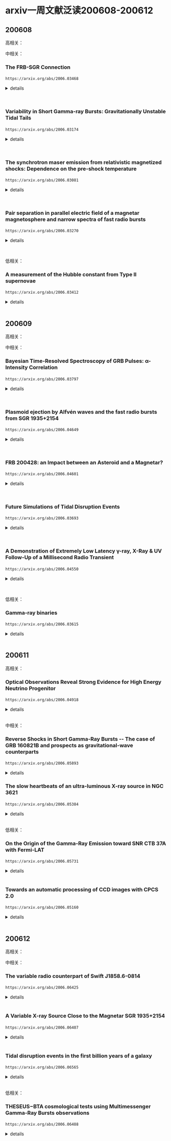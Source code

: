 # arxiv一周文献泛读200608-200612

## 200608

高相关：

中相关：

### The FRB-SGR Connection

`https://arxiv.org/abs/2006.03468`

<details>
<summary>details</summary>

Author: J. I. Katz

The discovery that the Galactic SGR 1935+2154 emitted FRB 200428 simultaneous with a gamma-ray flare demonstrated the common source and association of these phenomena. If FRB radio emission is the result of coherent curvature radiation, the net charge of the radiating "bunches" or waves may be estimated. A statistical argument indicates that the radiating bunches must have a Lorentz factor ⪆10. The observed radiation frequencies indicate that their phase velocity (pattern speed) corresponds to Lorentz factors ⪆100. Coulomb repulsion implies that the electrons making up these bunches may have yet larger Lorentz factors, limited by their incoherent curvature radiation. These electrons also Compton scatter in the soft gamma-ray field of the SGR. <font color=red>In FRB 200428 the power radiated coherently at radio frequencies exceeded that of Compton scattering, but in more luminous SGR outbursts Compton scattering dominates, precluding the acceleration of energetic electrons. This explains the absence of a FRB associated with the giant 27 December 2004 outburst of SGR 1806−20. SGR with luminosity ≳10^42 ergs/s do not emit FRB, while those of lesser luminosity can do so</font>.

- SGR 1935+2154 产生带有gamma-ray耀发的 FRB 200428 揭示了这几类现象的共同起源。
- 如果FRB射电辐射是相干曲率辐射(coherent curvature radiation)的结果，那么辐射“束(bunches)”或波中的净电量是可以估计的。
- 统计性的讨论表明辐射束的洛伦兹因子应该大于10，观测到的辐射频率表明他们的相速度相应的洛伦兹因子大于100。
- 库仑斥力意味着组成这些束的电子可能有更大的洛伦兹因子，但会受限于它们的非相干曲率辐射。这些电子在SGR的软伽玛射线区域也会受到（逆）康普顿散射。
- 在FRB 200428，射电波段相干辐射出的能量超过了由康普顿散射得到的能量，但在更亮的SGR爆发里，康普顿散射占主导，阻碍了高能电子的加速。
- 这解释了SGR 1806-20在2004年12月27日的一次强爆发没有发现成协的FRB。
- 光度超过$10^{42} erg/s$的SGR不会产生FRB，那些光度不那么强的则可以。

</details>

&emsp;

### Variability in Short Gamma-ray Bursts: Gravitationally Unstable Tidal Tails

`https://arxiv.org/abs/2006.03174`

<details>
<summary>details</summary>

Authors: Eric R. Coughlin, C. J. Nixon, Jennifer Barnes, Brian D. Metzger, R. Margutti
Comments: ApJ Accepted

Short gamma-ray bursts are thought to result from the mergers of two neutron stars or a neutron star and stellar mass black hole. The final stages of the merger are generally accompanied by the production of one or more tidal "tails" of ejecta, which fall back onto the remnant-disc system at late times. Using the results of a linear stability analysis, <font color=red>we show that if the material comprising these tails is modeled as adiabatic and the effective adiabatic index satisfies γ ≥ 5/3, then the tails are gravitationally unstable and collapse to form small-scale knots</font>. We analytically estimate the properties of these knots, including their spacing along the tidal tail and the total number produced, and their effect on the mass return rate to the merger remnant. We perform hydrodynamical simulations of the disruption of a polytropic (with the polytropic and adiabatic indices γ equal), γ=2 neutron star by a black hole, and find agreement between the predictions of the linear stability analysis and the distribution of knots that collapse out of the instability. <font color=red>The return of these knots to the black hole induces variability in the fallback rate, which can manifest as variability in the lightcurve of the GRB and -- depending on how rapidly the instability operates -- the prompt emission</font>. The late-time variability induced by the return of these knots is also consistent with the extended emission observed in some GRBs.

- 短暴一般认为是双中子星或中子星-黑洞并合产生的。在并合过程的结尾，抛射物通常会留下一个或多个抄袭“尾巴”(tidal tails)，这些物质会在晚些时候回落到并合残骸-吸积盘系统中。
- 通过线性稳定性分析(linear stability analysis)，显示如果这些尾巴中的物质是绝热的且有效绝热指数满足γ ≥ 5/3，那么这些尾巴就是引力不稳定的，并且会塌缩形成尺度小一些的结(knots)。随后进一步分析了这些knots的各种性质
- 做了中子星-黑洞并合的流体动力学模拟，发现线性稳定性分析的预测和由不稳定性产生的knots的分布是相符合的。
- 这些返回到黑洞的knots引起了回落率的变化，进一步反映为GRB的光变曲线的变化性以及瞬时辐射（取决于不稳定性有多块起作用）的变化上。另外，这些knots的回返产生的晚期变化也与在一些GRB中观测到的后延辐射(extended emission)吻合。
![fig2](./2006.03174_fig2.png)
![fig2note](./2006.03174_fig2note.png)

</details>

&emsp;

### The synchrotron maser emission from relativistic magnetized shocks: Dependence on the pre-shock temperature

`https://arxiv.org/abs/2006.03081`

<details>
<summary>details</summary>

Authors: Aliya-Nur Babul, Lorenzo Sironi

Electromagnetic precursor waves generated by the synchrotron maser instability at relativistic magnetized shocks have been recently invoked to explain the coherent radio emission of Fast Radio Bursts. By means of two-dimensional particle-in-cell simulations, <font color=red>we explore the properties of the precursor waves in relativistic electron-positron perpendicular shocks as a function of the pre-shock magnetization $\sigma ≳ 1$ (i.e., the ratio of incoming Poynting flux to particle energy flux) and thermal spread $\Delta \gamma ≡ kT/mc^2 = 10^{-5} - 10^{-1}$</font>. We measure the fraction $f_\xi$ of total incoming energy that is converted into precursor waves, as computed in the post-shock frame. At fixed magnetization, we find that $f_\xi$ is nearly independent of temperature as long as $\Delta \gamma ≲ 10^{-1.5}$ (with only a modest decrease of a factor of three from $\Delta \gamma = 10^{-5}$ to $\Delta \gamma = 10^{-1.5}$), but it drops by nearly two orders of magnitude for $\Delta \gamma ≳ 10^{-1}$. At fixed temperature, the scaling with magnetization $f_\xi \sim 10^{-3} \sigma^{-1}$ is consistent with our earlier one-dimensional results. For our reference $\sigma = 1$, the power spectrum of precursor waves is relatively broad (fractional width ∼1−3) for cold temperatures, whereas it shows pronounced line-like features with fractional width ∼ 0.2 for $10^{-3} ≲ \Delta \gamma ≲ 10^{-1.5}$. For $\sigma ≳ 1$, the precursor waves are beamed within an angle $\simeq \sigma_{-1/2}$ from the shock normal (as measured in the post-shock frame), as required so they can outrun the shock. Our results can provide physically-grounded inputs for FRB emission models based on maser emission from relativistic shocks.

- 由相对论性磁化激波中同步辐射maser不稳定性产生的电磁先导波(electromagnetic precursor waves)最近被用来解释FRB的相干射电辐射。
- 通过二维particle-in-cell模拟，我们研究了在相对论性电子-介子垂直激波中的先导波的性质，作为激波前磁化程度$\sigma ≳ 1$以及热扩散$\Delta \gamma ≡ kT/mc^2 = 10^{-5} - 10^{-1}$的函数。
- 我们发现，在固定磁化程度的情况下，如果$\Delta \gamma ≲ 10^{-1.5}$，则所有注入能量中转化为先导波的那部分能量$f_\xi$的大小是与温度无显著相关的。而如果$\Delta \gamma ≳ 10^{-1}$，则$f_\xi$会减弱两个量级。如果温度固定，则$f_\xi \sim 10^{-3} \sigma^{-1}$符合早前的一维结果。
- 对于$\sigma = 1$，低温下的先导波的能谱相对较宽(fractional width ∼1−3)，尽管对于$10^{-3} ≲ \Delta \gamma ≲ 10^{-1.5}$（较高温）下的能普显示了fractional width ∼ 0.2的线状特征。
- 对于$\sigma ≳ 1$，先导波集束在大小约为$\simeq \sigma_{-1/2}$的角度内，比激波传播得更快。
- 我们的结果可以为基于相对论激波中maser辐射的FRB辐射模型提供physically-grounded输入。

</details>

&emsp;

### Pair separation in parallel electric field of a magnetar magnetosphere and narrow spectra of fast radio bursts

`https://arxiv.org/abs/2006.03270`

<details>
<summary>details</summary>

Authors: Yuan-Pei Yang, Jin-Ping Zhu, Bing Zhang, Xue-Feng Wu

When a magnetar magnetosphere is trigged by crustal deformations, an electric field $E_\parallel$ parallel to the magnetic field line would appear via Alvfén waves in the charge starvation region. If electron-positron pair bunches pre-exist, e.g., via some possible plasma instabilities, in the magnetosphere, <font color=red>these pairs will undergo charge separation in the$E_\parallel$ and in the meantime emit coherent curvature radiation. Following the approach of Yang & Zhang (2018), we find that the superposed curvature radiation becomes narrower due to charge separation, with the width of spectrum depending on the separation between the electron and positron clumps</font>. This mechanism can interpret the narrow spectra of FRBs, in particular, the Galactic FRB 200428 recently detected in association with a hard X-ray burst from the Galactic magnetar SGR J1935+2154.

- 提出了一个解释FRB窄光谱的机制：电子-介子对在与磁星磁层平行的电场中会被分离，同时发出相干曲率辐射。该情景下的叠加的曲率辐射（的光谱）会变窄，其光谱宽度取决与电子簇和介子簇的分离程度。
- 可以用来解释FRB 200428 - SGR J1935+2154的窄光谱

![fig1](./2006.03270_fig1.png)

</details>

&emsp;

低相关：

### A measurement of the Hubble constant from Type II supernovae

`https://arxiv.org/abs/2006.03412`

<details>
<summary>details</summary>

Authors: T. de Jaeger, B. E. Stahl, W. Zheng, A. V. Filippenko, A. G. Riess, L. Galbany
Comments: Submitted to MNRAS, comments welcome

Progressive increases in the precision of the Hubble-constant measurement via Cepheid-calibrated Type Ia supernovae (SNe Ia) have shown a discrepancy of ∼4.4σ with the current value inferred from Planck satellite measurements of the cosmic microwave background radiation and the standard ΛCDM cosmological model. This disagreement does not appear to be due to known systematic errors and may therefore be hinting at new fundamental physics. Although all of the current techniques have their own merits, further improvement in constraining the Hubble constant requires the development of as many independent methods as possible. <font color=red>In this work, we use SNe II as standardisable candles to obtain an independent measurement of the Hubble constant. Using 7 SNe II with host-galaxy distances measured from Cepheid variables or the tip of the red giant branch, we derive $H_0 = 75.8^{+5.2}_{−4.9} km s^{−1} Mpc^{−1}$ (statistical errors only).</font> Our value favours that obtained from the conventional distance ladder (Cepheids + SNe Ia) and exhibits a difference of $8.4 km s^{−1} Mpc^{−1}$ from the Planck +ΛCDM value. Adding an estimate of the systematic errors ($2.8 km s^{−1} Mpc^{−1}$) changes the ∼1.7σ discrepancy with Planck +ΛCDM to ∼1.4σ. Including the systematic errors and performing a bootstrap simulation, <font color=red>we confirm that the local H0 value exceeds the value from the early Universe with a confidence level of 95%</font>. As in this work we only exchange SNe II for SNe Ia to measure extragalactic distances, we demonstrate that there is no evidence that SNe Ia are the source of the H0 tension.

- 使用7个已知宿主距离的II型超新星,测出 $H_0 = 75.8^{+5.2}_{−4.9} km s^{−1} Mpc^{−1}$。
- 本地的H0值比早期宇宙的大。

</details>

<br />

## 200609

高相关：

中相关：

### Bayesian Time-Resolved Spectroscopy of GRB Pulses: α-Intensity Correlation

`https://arxiv.org/abs/2006.03797`

<details>
<summary>details</summary>

Authors: Husne Dereli Begue, Hoi-Fung Yu, Felix Ryde
Comments: A proceeding for the poster presented at the Yokohama GRB-GW 2019 conference

Gamma-ray bursts (GRBs) show different behaviours and trends intheir spectral evolution. One ofthe methods used to understand the physical origin of these behaviours is to study correlation betweenthe spectral fit parameters. In this work, we used a Bayesian analysis method to fit time-resolved spectra of GRB pulses that were detected by theFermi/GBM during its first 9 years of mission. We studied single pulsed long bursts (T90≥2 s). Among all the parameter correlations, <font color=red>we found that the correlation between the low-energy power-law index α and the energy flux exhibited a systematic behaviour</font>. We presented the properties of the observed characteristics of this behaviour and interpreted it in the context of **the photospheric emission model**.

- 使用贝叶斯分析，拟合了GBM在前9年中探测到的单脉冲长爆（样本包含38个）的光谱，发现低能幂律谱指数α和流量（对数）存在关联，线性拟合斜率k在1-5之间，对于CPL平均值为2.80；对于BAND平均值为3.67。
- 这种相关性可以用光球层辐射来解释，其理论期望值约为3。
- 70%的长爆中上述斜率符合k=3。

</details>

&emsp;

### Plasmoid ejection by Alfvén waves and the fast radio bursts from SGR 1935+2154

`https://arxiv.org/abs/2006.04649`

<details>
<summary>details</summary>

Authors: Yajie Yuan, Andrei M. Beloborodov, Alexander Y. Chen, Yuri Levin
Comments: Submitted to ApJL

Using numerical simulations we show that low-amplitude Alfvén waves from a magnetar quake propagate to the outer magnetosphere and convert to "plasmoids" (closed magnetic loops) which accelerate from the star, driving blast waves into the magnetar wind. Quickly after its formation, the plasmoid becomes a thin relativistic pancake. It pushes out the magnetospheric field lines, and they gradually reconnect behind the pancake, generating a variable wind far stronger than the normal spindown wind of the magnetar. Repeating ejections drive blast waves in the amplified wind. <font color=red>We suggest that these ejections generate the simultaneous X-ray and radio bursts detected from SGR 1935+2154</font>. A modest energy budget of the magnetospheric perturbation ∼$10^{40}$ erg is sufficient to produce the observed bursts with the energy ratio $\varepsilon_X / \varepsilon_{radio} \sim 10^5$. Our simulation predicts a narrow (a few ms) X-ray spike from the magnetosphere, arriving simultaneously with the radio burst emitted far outside the magnetosphere. This timing is caused by the extreme relativistic motion of the ejecta. 

- 数值模拟显示磁星地震(magnetar quake)产生的低振幅阿尔文波会传播至外部磁层，转化为等离子体团(plasmoids，闭合的磁回路)并获得加速，将冲击波朝驱向磁星风。
- 这些等离子团形成后很快变成一个相对论性的薄层(pancake)，将磁层磁力线向外推，（磁力线）又在薄层后重联，由此形成变化的星风。这样的星风比普通的磁星自旋减慢星风强得多。
- 该过程重复发生，增强星风，这些抛射物产生了SGR 1935+2154的X-ray和射电爆发的同时发生。
- 模拟预测有一个来自磁层的几ms的X-ray 脉冲(spikd)和一个磁层外部较远地区辐射的射电爆会同时到达。
![fig1](./2006.04649_fig1.png)

</details>

&emsp;

### FRB 200428: an Impact between an Asteroid and a Magnetar?

`https://arxiv.org/abs/2006.04601`

<details>
<summary>details</summary>

Authors: Jin-Jun Geng, Bing Li, Long-Biao Li, Shao-Lin Xiong, Rolf Kuiper, Yong-Feng Huang

A fast radio burst was recently detected to be associated with a hard X-ray burst from the Galactic magnetar SGR 1935+2154. Scenarios involving magnetars for FRBs are hence highly favored. In this work, we suggest that the impact between an asteroid and a magnetar could explain such a detection. According to our calculations, an asteroid of mass $10^{20}$ g will be disrupted at $7×10^{9}$ cm when approaching the magnetar, the accreted material will flow along the magnetic field lines at Alfvén radius ∼$10^7$ cm.<font color=red> After falling onto the magnetar surface, an instant accretion column will be formed, producing a Comptonized X-ray burst and an FRB in the magnetosphere</font>. We show that all the observational features could be interpreted self-consistently in our scenario. The quasi-periodic oscillations in this specific X-ray burst may help to verify our scenario. 

- 这篇文章提出了SGR 1935+2154产生FRB的另一种机制：小行星与磁星的相互作用。
- 一个质量为$10^{20}$ g的小行星在约$7×10^{9}$ cm的位置被瓦解吸积，吸积物质在大约$10^7$ cm的阿尔文半径会沿着磁力线运动。在落到磁星表面后，一个“瞬时吸积柱”(instant accretion column)将会形成，并产生康普顿散射的X射线爆发以及磁层中的一个FRB。
- 观测特征（大概是一些特征能量？）可用该情景自洽地解释。
![fig1](./2006.04601_fig1.png)

</details>

&emsp;

### Future Simulations of Tidal Disruption Events

`https://arxiv.org/abs/2006.03693`

<details>
<summary>details</summary>

Authors: Julian H. Krolik, Philip J. Armitage, Yanfei Jiang, Giuseppe Lodato
Comments: A chapter in the ISSI review book "The Tidal Disruption of Stars by Massive Black Holes", to be published in Space Science Reviews

Tidal disruption events involve numerous physical processes (fluid dynamics, magnetohydrodynamics, radiation transport, self-gravity, general relativistic dynamics) in highly nonlinear ways, and, because TDEs are transients by definition, frequently in non-equilibrium states. For these reasons, numerical solution of the relevant equations can be an essential tool for studying these events. In this chapter, we present a summary of the key problems of the field for which simulations offer the greatest promise and identify the capabilities required to make progress on them. We then discuss what has been---and what cannot be---done with existing numerical methods. We close with an overview of what methods now under development may do to expand our ability to understand these events. 

- TDE事件涉及到许多高度非线性的物理过程（流体动力学，磁流体动力学，辐射转移，自引力，广义相对论动力学），并且TDE一般都处于非平衡态。因此，这些方程的数值解将会在研究这类事件中起关键作用。
- 本章总结了这方面的有希望用模拟方法解决的关键问，讨论了目前数值方法的发展情况。

</details>

&emsp;

### A Demonstration of Extremely Low Latency γ-ray, X-Ray & UV Follow-Up of a Millisecond Radio Transient

`https://arxiv.org/abs/2006.04550`

<details>
<summary>details</summary>

Authors: Aaron Tohuvavohu, Casey J. Law, Jamie A. Kennea, et al.
Comments: Technical note and capability update for the community. We encourage low latency FRB alerts from relevant facilities to enable this science

We report results of a novel high-energy follow-up observation of a potential Fast Radio Burst. The radio burst was detected by VLA/realfast and followed-up by the Neil Gehrels Swift Observatory in very low latency utilizing new operational capabilities of Swift (arXiv:2005.01751), with pointed soft X-ray and UV observations beginning at T0+32 minutes, and hard X-ray/gamma-ray event data saved around T0. <font color=red>These observations are >10x faster than previous X-ray/UV follow-up of any radio transient to date.</font> No emission is seen coincident with the FRB candidate at T0, with a 0.2s fluence 5σ upper limit of $1.35×10^{−8} erg cm^{−2}$ (14-195 keV) for a SGR 1935+2154-like flare, nor at T0+32 minutes down to 3σ upper limits of 22.18 AB mag in UVOT u band, and $3.33×10^{−13} erg cm^{−2} s^{−1}$ from 0.3-10 keV for the 2 ks observation. The candidate FRB alone is not significant enough to be considered astrophysical, <font color=red>so this note serves as a technical demonstration. These new Swift operational capabilities will allow future FRB detections to be followed up with Swift at even lower latencies than demonstrated here: 15-20 minutes should be regularly achievable, and 5-10 minutes occasionally achievable</font>. We encourage FRB detecting facilities to release alerts in low latency to enable this science. 

- 记录了对一次潜在FRB的快速反应观测：由VLA/realfast探测（2020.4.8），Swift做快速反应观测，软X-射线和UV波段的观测开始于T0+32分钟，硬X及gamma射线在T0左右就有数据保存。这些观测比以往任何一次对射电爆的X射线/UV跟踪观测都快10倍不止。
- 但在T0，没有观测到与FRB候选体相应的辐射，给出14-195 keV能段$1.35×10^{−8} erg cm^{−2}$ 上限；在32分钟时也没有观测到源,给出u波段22.18等的上限。
- 这次记录主要是证明Swift有能力对未来的FRB作出低延迟的跟踪观测。15-20分钟应该不成问题，5-10分钟应该也能偶尔达到。

</details>

&emsp;

低相关：

### Gamma-ray binaries

`https://arxiv.org/abs/2006.03615`

<details>
<summary>details</summary>

Authors: Maria Chernyakova, Denys Malyshev
Comments: Conference Proceedings: "Multifrequency Behaviour of High Energy Cosmic Sources" - XIII - MULTIF2019

Gamma-ray binaries are a subclass of high-mass binary systems whose energy spectrum peaks at high energies (E≳100 MeV) and extends to very high energies (E≳100 GeV) γ rays. In this review we summarize properties of well-studied non-transient γ-ray binaries as well as briefly discuss poorly known systems and transient systems hosting a microquasar. We discuss also theoretical models that have been used to describe spectral and timing characteristics of considered systems

- 总结了经详细研究的非暂现源γ-ray双星，也简单讨论了包含微类星体(microquasar)的未知系统和暂现系统以及一些理论模型。

</details>

<br />

## 200611

高相关：

### Optical Observations Reveal Strong Evidence for High Energy Neutrino Progenitor

`https://arxiv.org/abs/2006.04918`

<details>
<summary>details</summary>

Authors: V. M. Lipunov, V. G. Kornilov, K. K. Zhirkov, et al.
Comments: 17 pages, 3 figures, 1 Table accepted to The Astrophysical Journal Letters

We present the earliest astronomical observation of a high energy neutrino error box in which its variability was discovered after high-energy neutrinos detection. The one robotic telescope of the MASTER global international network (Lipunov et al. 2010) automatically imaged the error box of the very high-energy neutrino event IceCube-170922A. Observations were carried out in minute after the IceCube-170922A neutrino event was detected by the IceCube observatory at the South Pole. MASTER found the blazar TXS 0506+056 to be in the off-state after one minute and then switched to the on-state no later than two hours after the event. The effect is observed at a 50-sigma significance level. Also we present own unique 16-years light curve of blazar TXS 0506+056 (518 data set).

- MASTER的一个自动望远镜在Ice-Cube-170922A被探测到后快速自动对误差天区进行了观测。
- 发现在该中微子事件一分钟后，blazar TXS 0506+056处于沉默状态，而小于两小时后则处于活跃状态。TXS 0506+056很有可能与Ice-Cube-170922A有联系。
- 文章发布了对TXS 0506+056长达16年的光变观测数据。

![fig2](./2006.04918_fig2.png)
![branch](./2006.04918_eq.png)

</details>

<br />

中相关：

### Reverse Shocks in Short Gamma-Ray Bursts -- The case of GRB 160821B and prospects as gravitational-wave counterparts

`https://arxiv.org/abs/2006.05893`

<details>
<summary>details</summary>

Author: Gavin P Lamb
Comments: 3 pages, 2 figures - Proceedings of the Yamada Conference LXXI: Gamma-ray Bursts in the Gravitational Wave Era 2019, contribution talk

The shock system that produces the afterglow to GRBs consists of a forward- and a reverse-shock. For short GRBs, observational evidence for a reverse-shock has been sparse, however, the afterglow to GRB 160821B requires a reverse-shock at early times to explain the radio observations. GRB 160821B is additionally accompanied by the best-sampled macronova without a gravitational-wave detection, and an interesting late-time X-ray afterglow behaviour indicative of a refreshed-shock. <font color=red>The presence of an observed reverse-shock in an on-axis short GRB means that the reverse-shock should be considered as a potential counterpart to gravitational-wave detected mergers</font>. As a gravitational-wave counterpart, the afterglow to an off-axis GRB jet can reveal the jet structure -- a reverse-shock will exist in these structured jet systems and the signature of these reverse-shocks, if observed, can indicate the degree of magnetisation in the outflow. <font color=red>Here we show the case of GRB 160821B, and how a reverse-shock will appear for an off-axis observer to a structured jet</font>.

- 产生GRB余辉的激波系统一般由前向激波和逆向激波组成。逆向激波在短暴中的观测证据尚不充足。
- GRB 160821B 的余辉就需要用早期逆向激波的模型来解释射电波段的观测（可看作逆向激波的观测证据）。同时这一事件也伴随一个macronova，这个macronova有较多的观测数据(best-sampled)，但是没有探测到相关的引力波；另外GRB 160821B 晚期的X射线余辉行为或显示了一个refreshed shock。
- 在正轴短暴中观测到逆向激波，意味着逆向激波可以被视为由并合事件发出的引力波的一种潜在对应体。
- 偏轴GRB喷流的余辉可以反映喷流的结构，这些结构性的喷流中就存在逆向激波。如果这样的逆向激波被观测到，则可以作为外流磁化程度的指示。
- 这里介绍了GRB 160821B的情况，并展示了对于偏轴观测的情况下，结构性喷流中的逆向激波是看起来是什么样子的。

![fig1](./2006.05893_fig1.png)
![fig2](./2006.05893_fig2.png)

</details>

### The slow heartbeats of an ultra-luminous X-ray source in NGC 3621

`https://arxiv.org/abs/2006.05384`

<details>
<summary>details</summary>

Authors: S. E. Motta, M. Marelli, F. Pintore, P. Esposito, R. Salvaterra, A. De Luca, G. L. Israel, A.Tiengo, G.A.Rodríguez Castillo
Comments: Accepted for publication in ApJ. 13 pages, 6 figures

We report on the results of X-ray observations of 4XMM J111816.0-324910, a transient ultra-luminous X-ray source located in the galaxy NGC 3621. This system is characterised by a transient nature and marked variability with characteristic time-scale of ~3500 s, differently from other ULXs, which in the vast majority show limited <font color=yellow>intra-observation</font> variability. Such a behaviour is very reminiscent of the so-called heartbeats sometimes observed in the Galactic black hole binary GRS 1915+105, where the variability time-scale is ~10-1000 s. We study the spectral and timing properties of this object and find that overall, once the <font color=yellow>differences in the variability time-scales</font> are taken into account, they match quite closely those of both GRS 1915+105, and of a number of objects showing heartbeats in their light-curves, including a confirmed neutron star and a super-massive black hole powering an active galactic nucleus. <font color=red>We investigate the nature of the compact object in 4XMM J111816.0-324910 by searching for typical neutron star signatures and by attempting a mass estimate based on different methods and assumptions. Based on the current available data, we are not able to unambiguously determine the nature of the accreting compact object responsible for the observed phenomenology. </font>

- 4XMM J111816.0-324910是一个位于NGC 3621星系的超亮X射线暂现源(ultra-luminous X-ray source, ULX)，它有显著的变化性，特征变化时标约3500s，不同于其它ULX（应该是比较大）。
- 该目标的光谱和光变特性与那些在光变曲线中显现“心跳”的目标比较像，这些目标中包括银河系双黑洞GRS 1915+105，一个以确认的中子星和一个驱动AGN的超大质量黑洞。
- 基于现有的数据，文章探索了4XMM J111816.0-324910背后的致密星的性质（寻找典型中子星的特征，尝试估计质量），但还是不能给出明确的答案。

![fig2](./2006.05384_fig2.png)

</details>

<br />

低相关：

### On the Origin of the Gamma-Ray Emission toward SNR CTB 37A with Fermi-LAT

`https://arxiv.org/abs/2006.05731`

<details>
<summary>details</summary>

Authors: Soheila Abdollahi, Jean ballet, Yasushi Fukazawa, Hideaki Katagiri, Benjamin Condon
Comments: 16 pages, 3 figures, to be published in The Astrophysical Journal

The middle-aged supernova remnant (SNR) CTB 37A is known to interact with several dense molecular clouds through the detection of shocked H2 and OH 1720 MHz maser emission. <font color=red>In the present work, we use eight years of Fermi-LAT Pass 8 data, with an improved point-spread function and an increased acceptance, to perform **detailed morphological and spectral studies of the γ-ray emission toward CTB 37A from 200 MeV to 200 GeV**</font>. The best fit of the source extension is obtained for a very compact Gaussian model with a significance of 5.75σ and a 68\% containment radius of 0.116∘ ± 0.014∘stat ± 0.017∘sys above 1 GeV, which is larger than the TeV emission size. The energy spectrum is modeled as a LogParabola, resulting in a spectral index α = 1.92 ± 0.19 at 1 GeV and a curvature β = 0.18 ± 0.05, which becomes softer than the TeV spectrum above 10 GeV. The SNR properties, including a dynamical age of 6000 yr, are derived assuming the Sedov phase.<font color=red> From the multiwavelength modeling of emission toward the remnant, we conclude that the nonthermal radio and GeV emission is mostly due to the reacceleration of preexisting cosmic rays (CRs) by radiative shocks in the adjacent clouds.</font> Furthermore, the observational data allow us to constrain the total kinetic energy transferred to the trapped CRs in the clouds. Based on these facts, <font color=red>we infer a composite nature for CTB 37A to explain the broadband spectrum and to elucidate the nature of the observed γ-ray emission</font>.

- 这篇文章使用LAT8年的数据，对超新星残骸 CTB 37A 的所辐射的伽玛射线(200 MeV - 200 GeV)的来源做了研究（光谱研究和形态学研究）。已知CTB 37A与几个稠密的分子云相互作用。
- 从多波段拟合的结果来看，非热的射电和GeV辐射大概率是由先前存在的宇宙线被邻近星云中的辐射激波(radiative shocks in the adjacent clouds)重新加速的结果。
- 另外文章还认为，CTB 37A是一个复合系统(composite system)，其外壳内部可能存在一个pulsar wind nebula (PWN)，辐射TeV和硬X射线；SNR shock则辐射射电，软X和GeV伽玛射线。

</details>

<br />

### Towards an automatic processing of CCD images with CPCS 2.0

`https://arxiv.org/abs/2006.05160`

<details>
<summary>details</summary>

Authors: Pawel Zielinski, Lukasz Wyrzykowski, Przemyslaw Mikolajczyk, et al.
Comments: 4 pages, 1 figure, to appear on the Proceedings of the XXXIX Assembly of the Polish Astronomical Society (9-12.09.2019, Olsztyn, Poland)

We present a new automatic tool for time-domain astronomy - the Cambridge Photometric Calibration Server 2.0 - developed under OPTICON H2020 programme. It has been designed to respond to the need of automated rapid photometric data calibration and dissemination for transient events, primarily from Gaia space mission. CPCS has been in operation since 2013 and has been used to calibrate around 130 000 observations of hundreds of transients. We present the status of this tool's development and demonstrate improvements made in the second version. The tests present the ability to combine CCD imaging data from multiple telescopes and a whole variety of instruments. New tool provides science-ready photometric data within minutes from observations in the automatic manner.

- 一个还在开发中的在线CCD图像处理和测光工具CPCS 2.0，基于OPTICON H2020项目(http://astro-opticon.org)。
- 老版网站：http://gsaweb.ast.cam.ac.uk/followup

![fig1](./2006.05160_fig1.png)

</details>

<br />

## 200612

高相关：

中相关：

### The variable radio counterpart of Swift J1858.6-0814

`https://arxiv.org/abs/2006.06425`

<details>
<summary>details</summary>

Authors: J. van den Eijnden, N. Degenaar, T. D. Russell et al.
Comments: 14 pages, 8 figures, 3 tables; accepted for publication in MNRAS

Swift J1858.6-0814 is a transient neutron star X-ray binary discovered in October 2018. Multi-wavelength follow-up observations across the electromagnetic spectrum revealed many interesting properties, <font color=red>such as erratic flaring on minute timescales and evidence for wind outflows at both X-ray and optical wavelengths, strong and variable local absorption, and an anomalously hard X-ray spectrum</font>. Here, we report on a detailed radio observing campaign consisting of one observation at 5.5/9 GHz with the Australia Telescope Compact Array, and nine observations at 4.5/7.5 GHz with the Karl G. Jansky Very Large Array. <font color=red>A radio counterpart with a flat to inverted radio spectrum is detected in all observations, consistent with a compact jet being launched from the system.</font> Swift J1858.6-0814 is highly variable at radio wavelengths in most observations, showing significant variability when imaged on 3-to-5-minute timescales and changing up to factors of 8 within 20 minutes. <font color=red>The periods of brightest radio emission are not associated with steep radio spectra, implying they do not originate from the launching of discrete ejecta.</font> We find that the radio variability is similarly unlikely to have a geometric origin, be due to scintillation, or be causally related to the observed X-ray flaring. Instead, <font color=red>we find that it is consistent with being driven by variations in the accretion flow propagating down the compact jet</font>. We compare the radio properties of Swift J1858.6-0814 with those of Eddington-limited X-ray binaries with similar X-ray and optical characteristics, but fail to find a match in radio variability, spectrum, and luminosity.

- Swift J1858.6-0814是一个暂现的中子星X射线双星，发现于2018年10月。
- 对该目标的多波段观测显示出了一些有趣的性质，例如分钟时标的不稳定耀发(erratic flaring on minute timescales)和X射线及光学波段星风外流(wind outflow)的证据、强烈且变化的局部吸收(absorption)、反常的硬X射线光谱。
- 这篇文章报道了对该目标详细的射电观测，观测包括使用Australia Telescope Compact Array在5.5/9 GHz进行的一次观测和用Karl G. Jansky Very Large Array在4.5/7.5 GHz进行的九次观测。
- 所有观测中都显现了一个射电谱从平缓($\alpha > 0$)到inverted($\alpha > 1$)变化的射电源，符合致密喷流从系统中喷发的情景。
- 射电辐射在最亮的阶段并没有呈现陡峭的射电谱(steep radiao spectra)，表明这些辐射并非来自分立单独的ejecta。
- 发现射电辐射的变化不大可能来自几何因素，也可也排除来自于闪烁(scinllation)和X-ray耀发的可能。这种变化性可能来自于沿致密喷流传播的吸积流本身的变化性，这种变化性可能来自于吸积盘中的质量吸积率的波动。
- 最后比较了该源的射电性质与其它显示出相似X射线耀发行为的LMXB的射电行为，但没有找到射电行为相似的其它事件。

![fig3](./2006.06425_fig3.png)

</details>

<br />

### A Variable X-ray Source Close to the Magnetar SGR 1935+2154

`https://arxiv.org/abs/2006.06407`

<details>
<summary>details</summary>

Authors: A. K. H. Kong, K. L. Li, S. Kim, C. Y. Hui
Comments: 3 pages, 1 figure; Published in RNAAS

The recent discovery of a millisecond radio burst from the Galactic magnetar SGR 1935+2154 has initiated an intense discussion about the connection between magnetars and fast radio bursts (FRBs). Although some properties of the radio burst from SGR 1935+2154 are not the same as cosmological FRBs, there are theoretical models which propose a connection between magnetars and FRBs (see review by Margalit et al. 2020). In particular, the role of a magnetar wind nebula is included in some models, and therefore it is worthwhile to investigate the X-ray environment of SGR 1935+2154 in more detail. <font color=red>Here, we report on the discovery of an X-ray transient feature near SGR 1935+2154 using archival Chandra data and discuss its possible origin</font>.

- 这篇文章分析了SGR 1935+2154附近（西南方向约3角秒）的一个X射线暂现源的观测数据（包括拟合其能谱），并讨论了该X射线暂现源的可能起源，其中比较有可能的起源是磁星风星云或外流(magnetarwind nebula or outflow)。

![fig1](./2006.06407_fig1.png)

</details>

<br />

### Tidal disruption events in the first billion years of a galaxy

`https://arxiv.org/abs/2006.06565`

<details>
<summary>details</summary>

Authors: Hugo Pfister, Jane Dai, Marta Volonteri, Katie Auchettl, Maxime Trebitsch, Enrico Ramirez-Ruiz
Comments: submitted to MNRAS, 13 pages.

Accretion of stars on massive black holes (MBHs) can feed MBHs and generate tidal disruption events (TDEs). <font color=red>We introduce a new physically motivated model to self-consistently treat TDEs in cosmological simulations, and apply it to the assembly of a galaxy with final mass $3×10^{10}M_{\odot}$ at z=6. This galaxy exhibits a TDE rate of ∼$10^{−5}yr^{−1}$, consistent with local observations but already in place when the Universe was one billion year old</font>. A fraction of the disrupted stars participate in the growth of MBHs, dominating it until the MBH reaches mass ∼ $5×10^5 M_{\odot}$, but their contribution then becomes negligible compared to gas. TDEs could be a viable mechanism to grow light MBH seeds, but fewer TDEs are expected when the MBH becomes sufficiently massive to reach the luminosity of, and be detected as, an active galactic nucleus. Galaxy mergers bring multiple MBHs in the galaxy, resulting in an enhancement of the global TDE rate in the galaxy by ∼1 order of magnitude during 100Myr around mergers. This enhancement is not on the central MBH, but caused by the presence of MBHs in the infalling galaxies. This is the first self consistent study of TDEs in a cosmological environment and highlights that accretion of stars and TDEs are a natural process occurring in a Milky~Way-mass galaxy at early cosmic times.

- 在大质量黑洞吸积周围的恒星时会产生TDE事件。
- 这篇文章针对大质量黑洞(MBH)的吸积和TDE事件的产生提出了新的物理模型，并依此在多星系并合的情景下进行了宇宙学模拟(cosmological simulations)。合并星系最终的质量是$3×10^{10}M_{\odot}$，红移为6，TDE发生率为$10^{−5}yr^{−1}$，并且在宇宙十亿岁的时候已经存在。
- 主要结论如下：
  - TDE中被瓦解的部分星星参与了MBH的质量增长，且在黑洞质量达到$5×10^5 M_{\odot}$之前，TDE对质量增长的贡献占主导，即TDE对MBH的早期(300Myr)成长做了主要贡献。随着黑洞质量的增加，TDE的发生率会减小。在$5×10^5 M_{\odot}$之后，做出主要贡献是气体，TDE的贡献可忽略。
  - 星系合并使得星系中MBH增多，导致整体的TDE发生率在之后的100Myr中升高约一个量级。
  - 一些质量与银河系相当的z>6的星系现在已经有了比较可信的TDE发生率：$10^{-5} - 10^{-4} yr^{-1}$，与本地估计相当。
- 文章称这是第一个在宇宙学环境中对TDE的自洽研究，强调了在早期宇宙中，恒星吸积和TDE事件在一个类银河系的星系中是自然发生的过程。

![fig1](./2006.06565_fig1.png)
![fignote](./2006.06565_fig1note.png)

</details>

<br />

低相关：

### THESEUS−BTA cosmological tests using Multimessenger Gamma-Ray Bursts observations

`https://arxiv.org/abs/2006.06488`

<details>
<summary>details</summary>

Authors: S. I. Shirokov, I. V. Sokolov, V. V. Vlasyuk, L. Amati, V. V. Sokolov, Yu. V. Baryshev
Comments: 22 pages, 4 figures, accepted for publication in Astrophys. Bulletin June 10 2020

Modern Multimessenger Astronomy opens unique possibility for performing cosmological tests of the Standard Cosmological Model in the wide redshift interval up to z∼10. This is principally important for recent discussion related to discrepancies between local and global measurements of cosmological parameters. <font color=red>We present a review of multimessenger Gamma-Ray Bursts observations currently performed and planed for THESEUS-BTA cooperative program. Such observations allow testing the fundamental basis of cosmological models: gravitation theory; cosmological principle of homogeneity and isotropy of the large scale matter distribution; and space expansion paradigm</font>. Important role of different selection effects, which lead to systematic distortions of the true cosmological relations, is discussed.

- THESEUS: Transient High Energy Sky and Early Universe Surveyor; BTA: 6m SAO telescope.
- 文章主要介绍了利用GRB的多波段观测来检验标准宇宙学模型,例如：
  - BTA对THESEUS的GRB的光学对应体的证认和监测，以及对中微子和引力波信号的证认监测，可以用于检验作为SCM基础的引力理论。
  - THESEUS的大量GRB以及BTA的宿主星系观测可用于检验宇宙大尺度空间中的均匀性和各向同性。
  - 通过构建高红移GRB的哈勃图以及比较多波段观测的时间延迟，可以检验space expansion paradigm。

</details>

